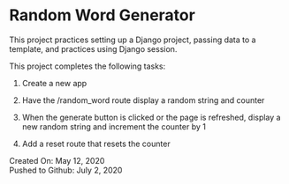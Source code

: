 # Random Word Generator

This project practices setting up a Django project, passing data to a template, and practices using Django session.

This project completes the following tasks:

1. Create a new app

2. Have the /random_word route display a random string and counter

3. When the generate button is clicked or the page is refreshed, display a new random string and increment the counter by 1

4. Add a reset route that resets the counter

Created On: May 12, 2020\
Pushed to Github: July 2, 2020

